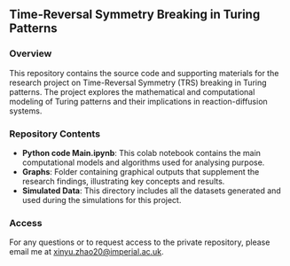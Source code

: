 ## Time-Reversal Symmetry Breaking in Turing Patterns

### Overview
This repository contains the source code and supporting materials for the research project on Time-Reversal Symmetry (TRS) breaking in Turing patterns. The project explores the mathematical and computational modeling of Turing patterns and their implications in reaction-diffusion systems.

### Repository Contents
- **Python code Main.ipynb**: This colab notebook contains the main computational models and algorithms used for analysing purpose.
- **Graphs**: Folder containing graphical outputs that supplement the research findings, illustrating key concepts and results.
- **Simulated Data**: This directory includes all the datasets generated and used during the simulations for this project.

### Access
For any questions or to request access to the private repository, please email me at [xinyu.zhao20@imperial.ac.uk](mailto:xinyu.zhao20@imperial.ac.uk).

